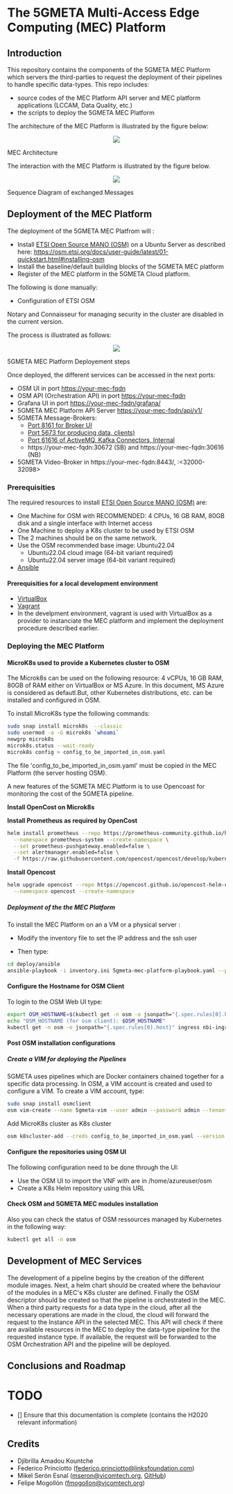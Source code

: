 # The 5GMETA Multi-Access Edge Computing (MEC)  Platform

## Introduction 

This repository contains the components of the 5GMETA MEC Platform which servers the third-parties to request the deployment of  their pipelines  to handle specific data-types. This repo includes:
 - source codes of the MEC Platform API server and MEC platform applications (LCCAM, Data Quality, etc.)
 - the scripts to deploy the 5GMETA MEC Platform


The architecture of the MEC Platform is illustrated  by the figure below:

<p align="center">
<img src="./docs/images/MEC%20Architecture.png" />

MEC Architecture
</p>

The interaction with the MEC Platform is illustrated by the figure below.

<p align="center">
<img src="./docs/images/seqdiag.png" />

Sequence Diagram of exchanged Messages
</p>


## Deployment of the MEC Platform

The deployment of the 5GMETA MEC Platfrom will :

- Install [ETSI Open Source MANO (OSM)](https://osm.etsi.org/) on a Ubuntu Server as described here: https://osm.etsi.org/docs/user-guide/latest/01-quickstart.html#installing-osm
- Install the  baseline/default building blocks of the 5GMETA MEC platform
- Register of the MEC platform in the 5GMETA Cloud platform.

The following is done manually:
- Configuration of ETSI OSM

Notary and Connaisseur for managing security in the cluster are disabled in the current version.


The process is illustrated as follows:

<p align="center">
<img src="./docs/images/mec_deployement.png" />

5GMETA MEC Platform Deployement steps
</p>

Once deployed, the different services can be accessed in the next ports:

- OSM UI in port [https://your-mec-fqdn](https://your-mec-fqdn)
- OSM API (Orchestration API) in port [https://your-mec-fqdn](https://your-mec-fqdn)
- Grafana UI in port [https://your-mec-fqdn/grafana/](https://your-mec-fqdn/grafana/)
- 5GMETA MEC Platform API Server [https://your-mec-fqdn/api/v1/](https://your-mec-fqdn/api/v1/)
- 5GMETA Message-Brokers:
   - [Port 8161 for Broker UI](https://your-mec-fqdn/broker-ui/)
   - [Port 5673 for producing data, clients)](your-mec-fqdn:30672)
   - [Port 61616 of ActiveMQ, Kafka Connectors, Internal](your-mec-fqdn:30616)
   - https://your-mec-fqdn:30672 (SB) and https://your-mec-fqdn:30616 (NB)
- 5GMETA Video-Broker in https://your-mec-fqdn:8443/, :<32000-32098>


### Prerequisities

The required resources to install [ETSI Open Source MANO (OSM)](https://osm.etsi.org/docs/user-guide/latest/index.html) are:
- One Machine for OSM with RECOMMENDED: 4 CPUs, 16 GB RAM, 80GB disk and a single interface with Internet access
- One Machine to deploy a  K8s cluster to be used by ETSI OSM
- The 2 machines should be on the same network.
- Use the OSM recommended base image: Ubuntu22.04
   - Ubuntu22.04 cloud image (64-bit variant required)
   - Ubuntu22.04 server image (64-bit variant required)
- [Ansible](https://docs.ansible.com/ansible/latest/index.html)


#### Prerequisities for a local development environment

- [VirtualBox](https://www.virtualbox.org/)
- [Vagrant](https://developer.hashicorp.com/vagrant/tutorials/getting-started/getting-started-install?product_intent=vagrant)
- In the develpment environment, vagrant is used with VirtualBox as a provider to instanciate the MEC platform and implement the deployment procedure described earlier.




### Deploying the MEC Platform


#### MicroK8s used to provide a Kubernetes cluster to OSM

The Microk8s can be used on the following resource: 4 vCPUs,  16 GB RAM, 80GB of RAM either on VirtualBox or MS Azure. In this document, MS Azure is considered as defautl.But, other Kubernetes distributions, etc. can be installed and configured in OSM.

To install MicroK8s type the following commands:

```bash
sudo snap install microk8s  --classic
sudo usermod -a -G microk8s `whoami`
newgrp microk8s
microk8s.status --wait-ready
microk8s config > config_to_be_imported_in_osm.yaml
```

The file 'config_to_be_imported_in_osm.yaml' must be copied in the MEC Platform (the server hosting OSM).

A new features of the 5GMETA  MEC Platform is to use Opencoast for monitoring the cost of the 5GMETA pipeline.

**Install OpenCost on Microk8s**


**Install Prometheus as required by OpenCost**
```bash
helm install prometheus --repo https://prometheus-community.github.io/helm-charts prometheus \
  --namespace prometheus-system --create-namespace \
  --set prometheus-pushgateway.enabled=false \
  --set alertmanager.enabled=false \
  -f https://raw.githubusercontent.com/opencost/opencost/develop/kubernetes/prometheus/extraScrapeConfigs.yaml
```

**Install Opencost**

```bash
helm upgrade opencost --repo https://opencost.github.io/opencost-helm-chart opencost \
  --namespace opencost --create-namespace
```


##### Deployment of the  the MEC Platform

To install the MEC Platform on an a VM or a physical server :

- Modify the inventory file to set the IP address and the ssh user

- Then type:

```bash
cd deploy/ansible
ansible-playbook -i inventory.ini 5gmeta-mec-platform-playbook.yaml --private-key your_private_key
```

#### Configure the Hostname for OSM Client

To login to the OSM Web UI type:

```bash
export OSM_HOSTNAME=$(kubectl get -n osm -o jsonpath="{.spec.rules[0].host}" ingress nbi-ingress)
echo "OSM_HOSTNAME (for osm client): $OSM_HOSTNAME"
kubectl get -n osm -o jsonpath="{.spec.rules[0].host}" ingress nbi-ingress
```

#### Post OSM installation configurations


##### Create a VIM for deploying the Pipelines

5GMETA uses pipelines which are Docker containers chained together for a specific data processing. In OSM, a VIM account is created and used to configure a VIM. To create a VIM account, type:

```bash
sudo snap install osmclient
osm vim-create --name 5gmeta-vim --user admin --password admin --tenant admin --account_type dummy --auth_url chagne_with_the_auth_url
```

Add MicroK8s cluster as K8s cluster
```bash
osm k8scluster-add --creds config_to_be_imported_in_osm.yaml --version 'change_with_mk8s_version' --vim 5gmeta-vim --description "Microk8s cluster" --k8s-nets '{"net1": "osm-ext"}' microk8s-cluster
```


#### Configure the repositories using OSM UI

The following configuration need to be done through the UI:
- Use the OSM UI to import the VNF with are in /home/azureuser/osm
- Create a K8s Helm repository using this URL


#### Check OSM and 5GMETA MEC modules installation

Also you can check the status of OSM ressources managed by Kubernetes in the following way:

```bash
kubectl get all -n osm
```

## Development of MEC Services


The development of a pipeline begins by the creation of the different module images. Next, a helm chart should be created where the behaviour of the modules in a MEC's K8s cluster are defined. Finally the OSM descriptor should be created so that the pipeline is orchestrated in the MEC.
When a third party requests for a data type in the cloud, after all the necessary operations are made in the cloud, the cloud will forward the request to the Instance API in the selected MEC. This API will check if there are available resources in the MEC to deploy the data-type pipeline for the requested instance type. If available, the request will be forwarded to the OSM Orchestration API and the pipeline will be deployed.


## Conclusions and Roadmap


# TODO

- [] Ensure that this documentation is complete (contains the H2020 relevant information)


## Credits

- Djibrilla Amadou Kountche
- Federico Princiotto ([federico.princiotto@linksfoundation.com](mailto:federico.princiotto@linksfoundation.com))
- Mikel Serón Esnal ([mseron@vicomtech.org](mailto:mseron@vicomtech.org), [GitHub](https://github.com/mikelseron))
- Felipe Mogollón ([fmogollon@vicomtech.org](mailto:fmogollon@vicomtech.org))
